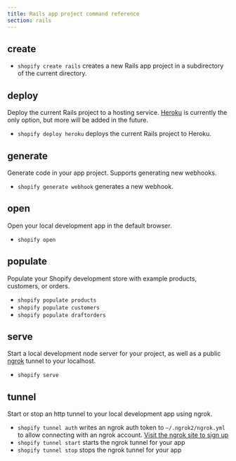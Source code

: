 ```yaml
---
title: Rails app project command reference
section: rails
---
```


## create

- `shopify create rails` creates a new Rails app project in a subdirectory of the current directory.

## deploy

Deploy the current Rails project to a hosting service. [Heroku](https://www.heroku.com) is currently the only option, 
but more will be added in the future.

- `shopify deploy heroku` deploys the current Rails project to Heroku. 

## generate

Generate code in your app project. Supports generating new webhooks.

- `shopify generate webhook` generates a new webhook.

## open

Open your local development app in the default browser.

- `shopify open`

## populate
Populate your Shopify development store with example products, customers, or orders.

- `shopify populate products`
- `shopify populate customers`
- `shopify populate draftorders`

## serve
Start a local development node server for your project, as well as a public [ngrok](https://ngrok.com/) tunnel to your 
localhost.

- `shopify serve`

## tunnel
Start or stop an http tunnel to your local development app using ngrok.

- `shopify tunnel auth` writes an ngrok auth token to `~/.ngrok2/ngrok.yml` to allow connecting with an ngrok account.
  [Visit the ngrok site to sign up](https://dashboard.ngrok.com/signup)
- `shopify tunnel start` starts the ngrok tunnel for your app
- `shopify tunnel stop` stops the ngrok tunnel for your app
